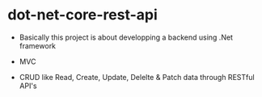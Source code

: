 # dot-net-core-rest-api

- Basically this project is about developping a backend using .Net framework

- MVC

- CRUD like Read, Create, Update, Delelte & Patch data through RESTful API's
